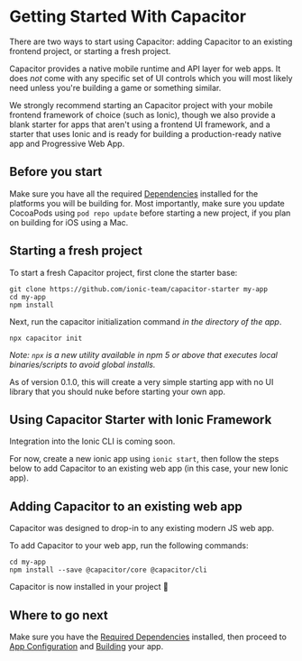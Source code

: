 # Getting Started With Capacitor

There are two ways to start using Capacitor: adding Capacitor to an existing frontend project, or starting a fresh project.

Capacitor provides a native mobile runtime and API layer for web apps. It does _not_ come with any specific
set of UI controls which you will most likely need unless you're building a game or something similar.

We strongly recommend starting an Capacitor project with your mobile frontend framework of choice (such as Ionic),
though we also provide a blank starter for apps that aren't using a frontend UI framework, and a starter that uses Ionic and
is ready for building a production-ready native app and Progressive Web App.

## Before you start

Make sure you have all the required [Dependencies](./dependencies) installed for the platforms you will be building for. Most importantly,
make sure you update CocoaPods using `pod repo update` before starting a new project, if you plan on building for iOS using a Mac.

## Starting a fresh project

To start a fresh Capacitor project, first clone the starter base:

```
git clone https://github.com/ionic-team/capacitor-starter my-app
cd my-app
npm install
```

Next, run the capacitor initialization command _in the directory of the app_.

```
npx capacitor init
```

*Note: `npx` is a new utility available in npm 5 or above that executes local binaries/scripts to avoid global installs.*

As of version 0.1.0, this will create a very simple starting app with no UI library that you should nuke before
starting your own app.

## Using Capacitor Starter with Ionic Framework

Integration into the Ionic CLI is coming soon.

For now, create a new ionic app using `ionic start`, then follow the steps below to add
Capacitor to an existing web app (in this case, your new Ionic app).

## Adding Capacitor to an existing web app

Capacitor was designed to drop-in to any existing modern JS web app.

To add Capacitor to your web app, run the following commands:

```
cd my-app
npm install --save @capacitor/core @capacitor/cli
```

Capacitor is now installed in your project 🎉

## Where to go next

Make sure you have the [Required Dependencies](/docs/getting-started/dependencies) installed, then proceed to [App Configuration](/docs/basics/configuring-your-app) and [Building](/docs/basics/building-your-app) your app.
